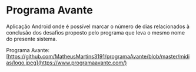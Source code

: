 # Programa Avante #

<p>Aplicação Android onde é possível marcar o número de dias relacionados à conclusão dos desafios proposto pelo programa que leva o mesmo nome do presente sistema.

Programa Avante: [https://github.com/MatheusMartins3191/programaAvante/blob/master/midias/logo.jpeg](https://www.programaavante.com/)
  
<p>

  
 
